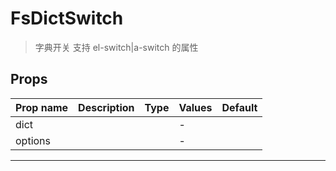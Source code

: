 # FsDictSwitch

> 字典开关
> 支持 el-switch|a-switch 的属性

## Props

| Prop name | Description | Type | Values | Default |
| --------- | ----------- | ---- | ------ | ------- |
| dict      |             |      | -      |         |
| options   |             |      | -      |         |

---
